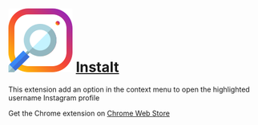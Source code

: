 #  ![InstaIt](instait.png "InstaIt") [InstaIt](https://chrome.google.com/webstore/detail/instait/mdgefdbieegdcjmoecppfkphcpencmdl)

This extension add an option in the context menu to open the highlighted username Instagram profile

Get the Chrome extension on [Chrome Web Store](https://chrome.google.com/webstore/detail/instait/mdgefdbieegdcjmoecppfkphcpencmdl)
